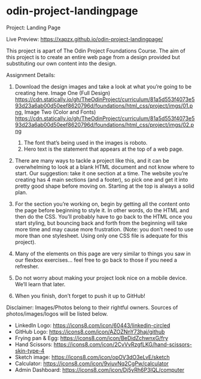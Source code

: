 # odin-project-landingpage
Project: Landing Page 

Live Preview: https://xapzx.github.io/odin-project-landingpage/

This project is apart of The Odin Project Foundations Course. The aim of this project is to create an entire web page from a design provided but substituting our own content into the design.

Assignment Details:

1. Download the design images and take a look at what you’re going to be creating here. Image One (Full Design) <https://cdn.statically.io/gh/TheOdinProject/curriculum/81a5d553f4073e593d23a6ab00d50eef8620796d/foundations/html_css/project/imgs/01.png>, Image Two (Color and Fonts) <https://cdn.statically.io/gh/TheOdinProject/curriculum/81a5d553f4073e593d23a6ab00d50eef8620796d/foundations/html_css/project/imgs/02.png>
    1. The font that’s being used in the images is roboto.
    2. Hero text is the statement that appears at the top of a web page.

2. There are many ways to tackle a project like this, and it can be overwhelming to look at a blank HTML document and not know where to start. Our suggestion: take it one section at a time. The website you’re creating has 4 main sections (and a footer), so pick one and get it into pretty good shape before moving on. Starting at the top is always a solid plan.

3. For the section you’re working on, begin by getting all the content onto the page before beginning to style it. In other words, do the HTML and then do the CSS. You’ll probably have to go back to the HTML once you start styling, but bouncing back and forth from the beginning will take more time and may cause more frustration. (Note: you don’t need to use more than one stylesheet. Using only one CSS file is adequate for this project).

4. Many of the elements on this page are very similar to things you saw in our flexbox exercises… feel free to go back to those if you need a refresher.

5. Do not worry about making your project look nice on a mobile device. We’ll learn that later.

6. When you finish, don’t forget to push it up to GitHub!

Disclaimer: Images/Photos belong to their rightful owners. Sources of photos/images/logos will be listed below.
- LinkedIn Logo: https://icons8.com/icon/60443/linkedin-circled
- GitHub Logo: https://icons8.com/icon/AZOZNnY73haj/github
- Frying pan & Egg: https://icons8.com/icon/BeDidZchwnxG/fry
- Hand Scissors: https://icons8.com/icon/2CvVvRzgfLKG/hand-scissors-skin-type-4
- Sketch image: https://icons8.com/icon/opOV3dO3eLvE/sketch
- Calculator: https://icons8.com/icon/9viuvNq2CgPw/calculator
- Admin Dashboard: https://icons8.com/icon/Dj5yRh6P3lQL/computer